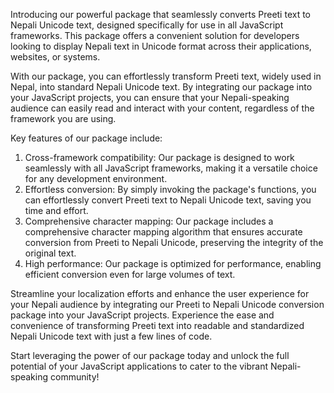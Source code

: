 Introducing our powerful package that seamlessly converts Preeti text to Nepali Unicode text, designed specifically for use in all JavaScript frameworks. This package offers a convenient solution for developers looking to display Nepali text in Unicode format across their applications, websites, or systems.

With our package, you can effortlessly transform Preeti text, widely used in Nepal, into standard Nepali Unicode text. By integrating our package into your JavaScript projects, you can ensure that your Nepali-speaking audience can easily read and interact with your content, regardless of the framework you are using.

Key features of our package include:
1. Cross-framework compatibility: Our package is designed to work seamlessly with all JavaScript frameworks, making it a versatile choice for any development environment.
2. Effortless conversion: By simply invoking the package's functions, you can effortlessly convert Preeti text to Nepali Unicode text, saving you time and effort.
3. Comprehensive character mapping: Our package includes a comprehensive character mapping algorithm that ensures accurate conversion from Preeti to Nepali Unicode, preserving the integrity of the original text.
4. High performance: Our package is optimized for performance, enabling efficient conversion even for large volumes of text.

Streamline your localization efforts and enhance the user experience for your Nepali audience by integrating our Preeti to Nepali Unicode conversion package into your JavaScript projects. Experience the ease and convenience of transforming Preeti text into readable and standardized Nepali Unicode text with just a few lines of code.

Start leveraging the power of our package today and unlock the full potential of your JavaScript applications to cater to the vibrant Nepali-speaking community!